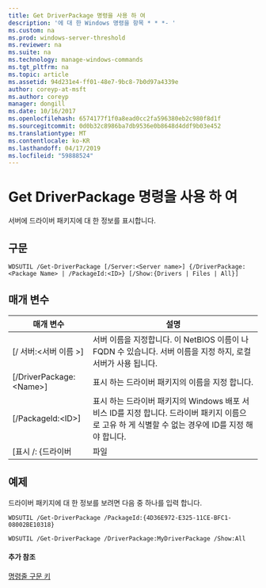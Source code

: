 ```yaml
---
title: Get DriverPackage 명령을 사용 하 여
description: '에 대 한 Windows 명령을 항목 * * *- '
ms.custom: na
ms.prod: windows-server-threshold
ms.reviewer: na
ms.suite: na
ms.technology: manage-windows-commands
ms.tgt_pltfrm: na
ms.topic: article
ms.assetid: 94d231e4-ff01-48e7-9bc8-7b0d97a4339e
author: coreyp-at-msft
ms.author: coreyp
manager: dongill
ms.date: 10/16/2017
ms.openlocfilehash: 6574177f1f0a8ead0cc2fa596380eb2c980f8d1f
ms.sourcegitcommit: 0d0b32c8986ba7db9536e0b8648d4ddf9b03e452
ms.translationtype: MT
ms.contentlocale: ko-KR
ms.lasthandoff: 04/17/2019
ms.locfileid: "59888524"
---
```

# <a name="using-the-get-driverpackage-command"></a>Get DriverPackage 명령을 사용 하 여



서버에 드라이버 패키지에 대 한 정보를 표시합니다.

## <a name="syntax"></a>구문

```
WDSUTIL /Get-DriverPackage [/Server:<Server name>] {/DriverPackage:<Package Name> | /PackageId:<ID>} [/Show:{Drivers | Files | All}]
```

## <a name="parameters"></a>매개 변수

|매개 변수|설명|
|---------|-----------|
|[/ 서버:\<서버 이름 >]|서버 이름을 지정합니다. 이 NetBIOS 이름이 나 FQDN 수 있습니다. 서버 이름을 지정 하지, 로컬 서버가 사용 됩니다.|
|[/DriverPackage:\<Name>]|표시 하는 드라이버 패키지의 이름을 지정 합니다.|
|[/PackageId:\<ID>]|표시 하는 드라이버 패키지의 Windows 배포 서비스 ID를 지정 합니다. 드라이버 패키지 이름으로 고유 하 게 식별할 수 없는 경우에 ID를 지정 해야 합니다.|
|[표시 /: {드라이버 | 파일 | All}]|지정 하는 경우 표시할 정보를 나타냅니다. 경우 **표시/** 를 지정 하지 않으면 기본값은 드라이버만 패키지 메타 데이터를 반환 합니다. **드라이버** 패키지의 모든 드라이버를 표시 합니다. **파일** 패키지에 파일 목록이 표시 됩니다. **모든** 드라이버, 파일 및 메타 데이터를 표시 합니다.|

## <a name="BKMK_examples"></a>예제

드라이버 패키지에 대 한 정보를 보려면 다음 중 하나를 입력 합니다.
```
WDSUTIL /Get-DriverPackage /PackageId:{4D36E972-E325-11CE-BFC1-08002BE10318}
```
```
WDSUTIL /Get-DriverPackage /DriverPackage:MyDriverPackage /Show:All
```

#### <a name="additional-references"></a>추가 참조

[명령줄 구문 키](command-line-syntax-key.md)